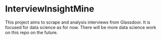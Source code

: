 # InterviewInsightMine
This project aims to scrape and analysis interviews from Glassdoor. It is focused for data science as for now. There will be more data science work on this repo on the future.
